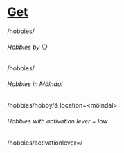 # <u>Get</u>

/hobbies/

###### Hobbies by ID

/hobbies/<id>

###### Hobbies in Mölndal

/hobbies/hobby/& location=<mölndal>

###### Hobbies with activation lever = low

/hobbies/activationlever=<low>/